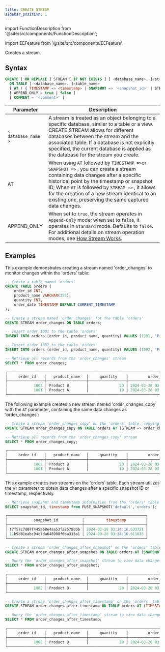```yaml
---
title: CREATE STREAM
sidebar_position: 1
---
```

import FunctionDescription from '@site/src/components/FunctionDescription';

<FunctionDescription description="Introduced or updated: v1.2.391"/>

import EEFeature from '@site/src/components/EEFeature';

<EEFeature featureName='STREAM'/>

Creates a stream.

## Syntax

```sql
CREATE [ OR REPLACE ] STREAM [ IF NOT EXISTS ] [ <database_name>. ]<stream_name> 
  ON TABLE [ <database_name>. ]<table_name> 
  [ AT ( { TIMESTAMP => <timestamp> | SNAPSHOT => '<snapshot_id>' | STREAM => <existing_stream_name> } ) ]
  [ APPEND_ONLY = true | false ]
  [ COMMENT = '<comment>' ]
```

| Parameter           | Description                                                                                                                                                                                                                                                                                                                    |
|---------------------|--------------------------------------------------------------------------------------------------------------------------------------------------------------------------------------------------------------------------------------------------------------------------------------------------------------------------------|
| `< database_name >` | A stream is treated as an object belonging to a specific database, similar to a table or a view. CREATE STREAM allows for different databases between the stream and the associated table. If a database is not explicitly specified, the current database is applied as the database for the stream you create.               |
| AT                  | When using `AT` followed by `TIMESTAMP =>`or `SNAPSHOT =>` , you can create a stream containing data changes after a specific historical point by the timestamp or snapshot ID; When `AT` is followed by `STREAM =>` , it allows for the creation of a new stream identical to an existing one, preserving the same captured data changes. |
| APPEND_ONLY         | When set to `true`, the stream operates in `Append-Only` mode; when set to `false`, it operates in `Standard` mode. Defaults to `false`. For additional details on stream operation modes, see [How Stream Works](/guides/load-data/continuous-data-pipelines/stream#how-stream-works).                                        |

## Examples

This example demonstrates creating a stream named 'order_changes' to monitor changes within the 'orders' table:

```sql
-- Create a table named 'orders'
CREATE TABLE orders (
    order_id INT,
    product_name VARCHAR(255),
    quantity INT,
    order_date TIMESTAMP DEFAULT CURRENT_TIMESTAMP
);

-- Create a stream named 'order_changes' for the table 'orders'
CREATE STREAM order_changes ON TABLE orders;

-- Insert order 1001 to the table 'orders'
INSERT INTO orders (order_id, product_name, quantity) VALUES (1001, 'Product A', 10);

-- Insert order 1002 to the table 'orders'
INSERT INTO orders (order_id, product_name, quantity) VALUES (1002, 'Product B', 20);

-- Retrieve all records from the 'order_changes' stream
SELECT * FROM order_changes;

┌───────────────────────────────────────────────────────────────────────────────────────────────────────────────────────────────────────────────────────────────┐
│     order_id    │   product_name   │     quantity    │         order_date         │ change$action │ change$is_update │              change$row_id             │
├─────────────────┼──────────────────┼─────────────────┼────────────────────────────┼───────────────┼──────────────────┼────────────────────────────────────────┤
│            1002 │ Product B        │              20 │ 2024-03-28 03:24:16.629135 │ INSERT        │ false            │ acb58bd6bb4243a4bf0832bf570b38c2000000 │
│            1001 │ Product A        │              10 │ 2024-03-28 03:24:16.539178 │ INSERT        │ false            │ b93a15e694db4134ab5a23afa8c92b20000000 │
└───────────────────────────────────────────────────────────────────────────────────────────────────────────────────────────────────────────────────────────────┘
```

The following example creates a new stream named 'order_changes_copy' with the `AT` parameter, containing the same data changes as 'order_changes':

```sql
-- Create a stream 'order_changes_copy' on the 'orders' table, copying data changes from 'order_changes'
CREATE STREAM order_changes_copy ON TABLE orders AT (STREAM => order_changes);

-- Retrieve all records from the 'order_changes_copy' stream
SELECT * FROM order_changes_copy;

┌───────────────────────────────────────────────────────────────────────────────────────────────────────────────────────────────────────────────────────────────┐
│     order_id    │   product_name   │     quantity    │         order_date         │ change$action │ change$is_update │              change$row_id             │
├─────────────────┼──────────────────┼─────────────────┼────────────────────────────┼───────────────┼──────────────────┼────────────────────────────────────────┤
│            1002 │ Product B        │              20 │ 2024-03-28 03:24:16.629135 │ INSERT        │ false            │ acb58bd6bb4243a4bf0832bf570b38c2000000 │
│            1001 │ Product A        │              10 │ 2024-03-28 03:24:16.539178 │ INSERT        │ false            │ b93a15e694db4134ab5a23afa8c92b20000000 │
└───────────────────────────────────────────────────────────────────────────────────────────────────────────────────────────────────────────────────────────────┘
```

This example creates two streams on the 'orders' table. Each stream utilizes the `AT` parameter to obtain data changes after a specific snapshot ID or timestamp, respectively.

```sql
-- Retrieve snapshot and timestamp information from the 'orders' table
SELECT snapshot_id, timestamp from FUSE_SNAPSHOT('default','orders');

┌───────────────────────────────────────────────────────────────┐
│            snapshot_id           │          timestamp         │
├──────────────────────────────────┼────────────────────────────┤
│ f7f57c7d07f445a68e4aa53fa2578bbb │ 2024-03-28 03:24:16.633721 │
│ 11b9d81eabc94c7da648908f0ba313a1 │ 2024-03-28 03:24:16.611835 │
└───────────────────────────────────────────────────────────────┘

-- Create a stream 'order_changes_after_snapshot' on the 'orders' table, capturing data changes after a specific snapshot
CREATE STREAM order_changes_after_snapshot ON TABLE orders AT (SNAPSHOT => '11b9d81eabc94c7da648908f0ba313a1');

-- Query the 'order_changes_after_snapshot' stream to view data changes captured after the specified snapshot
SELECT * FROM order_changes_after_snapshot;

┌───────────────────────────────────────────────────────────────────────────────────────────────────────────────────────────────────────────────────────────────┐
│     order_id    │   product_name   │     quantity    │         order_date         │ change$action │ change$is_update │              change$row_id             │
├─────────────────┼──────────────────┼─────────────────┼────────────────────────────┼───────────────┼──────────────────┼────────────────────────────────────────┤
│            1002 │ Product B        │              20 │ 2024-03-28 03:24:16.629135 │ INSERT        │ false            │ acb58bd6bb4243a4bf0832bf570b38c2000000 │
└───────────────────────────────────────────────────────────────────────────────────────────────────────────────────────────────────────────────────────────────┘

-- Create a stream 'order_changes_after_timestamp' on the 'orders' table, capturing data changes after a specific timestamp
CREATE STREAM order_changes_after_timestamp ON TABLE orders AT (TIMESTAMP => '2024-03-28 03:24:16.611835'::TIMESTAMP);

-- Query the 'order_changes_after_timestamp' stream to view data changes captured after the specified timestamp
SELECT * FROM order_changes_after_timestamp;

┌───────────────────────────────────────────────────────────────────────────────────────────────────────────────────────────────────────────────────────────────┐
│     order_id    │   product_name   │     quantity    │         order_date         │ change$action │ change$is_update │              change$row_id             │
├─────────────────┼──────────────────┼─────────────────┼────────────────────────────┼───────────────┼──────────────────┼────────────────────────────────────────┤
│            1002 │ Product B        │              20 │ 2024-03-28 03:24:16.629135 │ INSERT        │ false            │ acb58bd6bb4243a4bf0832bf570b38c2000000 │
└───────────────────────────────────────────────────────────────────────────────────────────────────────────────────────────────────────────────────────────────┘
```